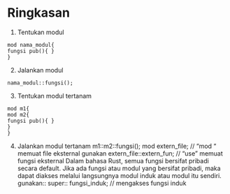 # Ringkasan

1. Tentukan modul

```
mod nama_modul{
fungsi pub(){ }
}
```

2. Jalankan modul

```
nama_modul::fungsi();
```

3. Tentukan modul tertanam

```
mod m1{
mod m2{
fungsi pub(){ }
}
}
```

4. Jalankan modul tertanam
   m1::m2::fungsi();
   mod extern_file; // “mod “ memuat file eksternal
   gunakan extern_file::extern_fun; // “use” memuat fungsi eksternal
   Dalam bahasa Rust, semua fungsi bersifat pribadi secara default.
   Jika ada fungsi atau modul yang bersifat pribadi, maka dapat diakses melalui langsungnya modul induk atau modul itu sendiri.
   gunakan:: super:: fungsi_induk; // mengakses fungsi induk
